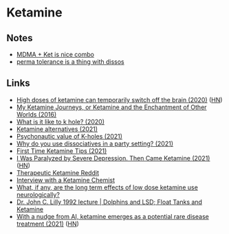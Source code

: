 # Ketamine

## Notes

- [MDMA + Ket is nice combo](https://www.reddit.com/r/ketamine/comments/oqdjwe/the_most_intense_hole_ive_ever_experienced/)
- [perma tolerance is a thing with dissos](https://www.reddit.com/r/ketamine/comments/oszyad/tolerance/)

## Links

- [High doses of ketamine can temporarily switch off the brain (2020)](https://www.cam.ac.uk/research/news/high-doses-of-ketamine-can-temporarily-switch-off-the-brain-say-researchers) ([HN](https://news.ycombinator.com/item?id=23509366))
- [My Ketamine Journeys, or Ketamine and the Enchantment of Other Worlds (2016)](https://realitysandwich.com/321100/my-ketamine-journeys-or-ketamine-and-the-enchantment-of-other-worlds/)
- [What is it like to k hole? (2020)](https://www.reddit.com/r/ketamine/comments/hciwx8/what_is_it_like_to_k_hole/)
- [Ketamine alternatives (2021)](https://www.reddit.com/r/researchchemicals/comments/lf10rp/ketamine_alternatives/)
- [Psychonautic value of K-holes (2021)](https://www.reddit.com/r/RationalPsychonaut/comments/lv3mr5/why_does_it_seem_like_the_psychonautic_value_of/)
- [Why do you use dissociatives in a party setting? (2021)](https://www.reddit.com/r/researchchemicals/comments/mj6ti3/why_do_you_use_dissociatives_in_a_party_setting/)
- [First Time Ketamine Tips (2021)](https://www.reddit.com/r/ketamine/comments/no92ru/doing_ket_for_the_first_time_today_any_tips/)
- [I Was Paralyzed by Severe Depression. Then Came Ketamine (2021)](https://www.nytimes.com/2021/05/30/opinion/ketamine-treatment-depression.html) ([HN](https://news.ycombinator.com/item?id=27338596))
- [Therapeutic Ketamine Reddit](https://www.reddit.com/r/TherapeuticKetamine/)
- [Interview with a Ketamine Chemist](https://www.vice.com/en/article/ppzgk9/interview-with-ketamine-chemist-704-v18n2)
- [What, if any, are the long term effects of low dose ketamine use neurologically?](https://www.reddit.com/r/AskDrugNerds/comments/of8s7z/what_if_any_are_the_long_term_effects_of_low_dose/)
- [Dr. John C. Lilly 1992 lecture | Dolphins and LSD; Float Tanks and Ketamine](https://www.youtube.com/watch?v=nGhCpC5hH0k)
- [With a nudge from AI, ketamine emerges as a potential rare disease treatment (2021)](https://www.statnews.com/2021/08/05/artificial-intelligence-rare-disease-andp-medikanren/) ([HN](https://news.ycombinator.com/item?id=28099548))
